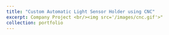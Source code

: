 ```yaml
---
title: "Custom Automatic Light Sensor Holder using CNC"
excerpt: Company Project <br/><img src='/images/cnc.gif'>"
collection: portfolio
---
```

